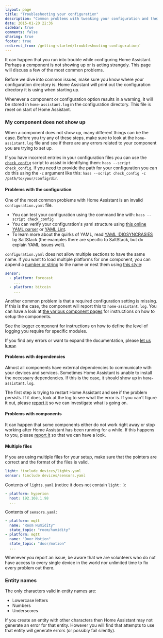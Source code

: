 ```yaml
---
layout: page
title: "Troubleshooting your configuration"
description: "Common problems with tweaking your configuration and their solutions."
date: 2015-01-20 22:36
sidebar: true
comments: false
sharing: true
footer: true
redirect_from: /getting-started/troubleshooting-configuration/
---
```


It can happen that you run into trouble while configuring Home Assistant. Perhaps a component is not showing up or is acting strangely. This page will discuss a few of the most common problems.

Before we dive into common issues, make sure you know where your configuration directory is. Home Assistant will print out the configuration directory it is using when starting up.

Whenever a component or configuration option results in a warning, it will be stored in `home-assistant.log` in the configuration directory. This file is reset on start of Home Assistant.

### My component does not show up

When a component does not show up, many different things can be the case. Before you try any of these steps, make sure to look at the `home-assistant.log` file and see if there are any errors related to your component you are trying to set up.

If you have incorrect entries in your configuration files you can use the [`check_config`](/docs/tools/check_config/) script to assist in identifying them: `hass --script check_config`. If you need to provide the path for your configuration you can do this using the `-c` argument like this: `hass --script check_config -c /path/to/your/config/dir`.

#### Problems with the configuration

One of the most common problems with Home Assistant is an invalid `configuration.yaml` file. 
 
 - You can test your configuration using the command line with: `hass --script check_config`
 - You can verify your configuration's yaml structure using [this online YAML parser](http://yaml-online-parser.appspot.com/) or [YAML Lint](http://www.yamllint.com/).
 - To learn more about the quirks of YAML, read [YAML IDIOSYNCRASIES](https://docs.saltstack.com/en/latest/topics/troubleshooting/yaml_idiosyncrasies.html) by SaltStack (the examples there are specific to SaltStack, but do explain YAML issues well).

`configuration.yaml` does not allow multiple sections to have the same name. If you want to load multiple platforms for one component, you can append a [number or string](/getting-started/devices/#style-2-list-each-device-separately) to the name or nest them using [this style](/getting-started/devices/#style-1-collect-every-entity-under-the-parent):

```yaml
sensor:
  - platform: forecast
    ...
  - platform: bitcoin
    ...
```

Another common problem is that a required configuration setting is missing. If this is the case, the component will report this to `home-assistant.log`. You can have a look at [the various component pages](/components/) for instructions on how to setup the components.

See the [logger](/components/logger/) component for instructions on how to define the level of logging you require for specific modules.

If you find any errors or want to expand the documentation, please [let us know](https://github.com/home-assistant/home-assistant.io/issues).

#### Problems with dependencies

Almost all components have external dependencies to communicate with your devices and services. Sometimes Home Assistant is unable to install the necessary dependencies. If this is the case, it should show up in `home-assistant.log`.

The first step is trying to restart Home Assistant and see if the problem persists. If it does, look at the log to see what the error is. If you can't figure it out, please [report it](https://github.com/home-assistant/home-assistant/issues) so we can investigate what is going on.

#### Problems with components

It can happen that some components either do not work right away or stop working after Home Assistant has been running for a while. If this happens to you, please [report it](https://github.com/home-assistant/home-assistant/issues) so that we can have a look.

#### Multiple files

If you are using multiple files for your setup, make sure that the pointers are correct and the format of the files is valid. 

```yaml
light: !include devices/lights.yaml
sensor: !include devices/sensors.yaml
```
Contents of `lights.yaml` (notice it does not contain `light: `):

```yaml
- platform: hyperion
  host: 192.168.1.98
  ...
```

Contents of `sensors.yaml`:

```yaml
- platform: mqtt
  name: "Room Humidity"
  state_topic: "room/humidity"
- platform: mqtt
  name: "Door Motion"
  state_topic: "door/motion"
  ...
```

<p class='note'>
Whenever you report an issue, be aware that we are volunteers who do not have access to every single device in the world nor unlimited time to fix every problem out there.
</p>

### Entity names

The only characters valid in entity names are:

* Lowercase letters
* Numbers
* Underscores

If you create an entity with other characters then Home Assistant may not generate an error for that entity. However you will find that attempts to use that entity will generate errors (or possibly fail silently).
